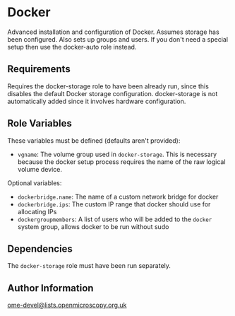 Docker
======

Advanced installation and configuration of Docker.
Assumes storage has been configured.
Also sets up groups and users.
If you don't need a special setup then use the docker-auto role instead.

Requirements
------------

Requires the docker-storage role to have been already run, since this disables the default Docker storage configuration.
docker-storage is not automatically added since it involves hardware configuration.

Role Variables
--------------

These variables must be defined (defaults aren't provided):

- `vgname`: The volume group used in `docker-storage`. This is necessary because the docker setup process requires the name of the raw logical volume device.

Optional variables:

- `dockerbridge.name`: The name of a custom network bridge for docker
- `dockerbridge.ips`: The custom IP range that docker should use for allocating IPs
- `dockergroupmembers`: A list of users who will be added to the `docker` system group, allows docker to be run without sudo

Dependencies
------------

The `docker-storage` role must have been run separately.

Author Information
------------------

ome-devel@lists.openmicroscopy.org.uk
